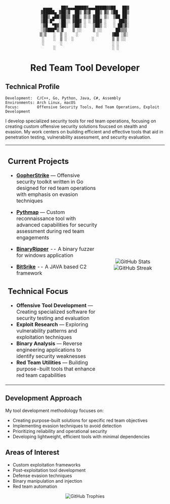 <div align="center">

```
 ▄▄▄▄    ██▓▄▄▄█████▓▄▄▄█████▓▓██   ██▓
▓█████▄ ▓██▒▓  ██▒ ▓▒▓  ██▒ ▓▒ ▒██  ██▒
▒██▒ ▄██▒██▒▒ ▓██░ ▒░▒ ▓██░ ▒░  ▒██ ██░
▒██░█▀  ░██░░ ▓██▓ ░ ░ ▓██▓ ░   ░ ▐██▓░
░▓█  ▀█▓░██░  ▒██▒ ░   ▒██▒ ░   ░ ██▒▓░
░▒▓███▀▒░▓    ▒ ░░     ▒ ░░      ██▒▒▒ 
▒░▒   ░  ▒ ░    ░        ░      ▓██ ░▒░ 
 ░    ░  ▒ ░  ░        ░        ▒ ▒ ░░  
 ░       ░                      ░ ░     
      ░                         ░ ░     
```

# Red Team Tool Developer

</div>

## Technical Profile

```
Development:  C/C++, Go, Python, Java, C#, Assembly
Environments: Arch Linux, macOS
Focus:        Offensive Security Tools, Red Team Operations, Exploit Development
```

I develop specialized security tools for red team operations, focusing on creating custom offensive security solutions foucsed on stealth and evasion. My work centers on building efficient and effective tools that aid in penetration testing, vulnerability assessment, and security evaluation.

<table border="0">
<tr>
<td width="60%">

## Current Projects

- **[GopherStrike](https://github.com/TheBitty/GopherStrike)** — Offensive security toolkit written in Go designed for red team operations with emphasis on evasion techniques
  
- **[Pythmap](https://github.com/TheBitty/Pythmap)** — Custom reconnaissance tool with advanced capabilities for security assessment during red team engagements
- **[BinaryRipper](https://github.com/TheBitty/BinaryRipper)** -- A binary fuzzer for windows application 
- **[BitSrike](https://github.com/TheBitty/BitStrike)** -- A JAVA based C2 framework
## Technical Focus

- **Offensive Tool Development** — Creating specialized software for security testing and evaluation
- **Exploit Research** — Exploring vulnerability patterns and exploitation techniques
- **Binary Analysis** — Reverse engineering applications to identify security weaknesses
- **Red Team Utilities** — Building purpose-built tools that enhance red team capabilities

</td>
<td width="40%">

<div align="center">
  <img src="https://github-readme-stats.vercel.app/api?username=TheBitty&show_icons=true&hide_border=true&title_color=2E4053&icon_color=5D6D7E&text_color=34495E&bg_color=F8F9F9" alt="GitHub Stats" />

<br>

<img src="https://github-readme-streak-stats.herokuapp.com/?user=TheBitty&theme=default&hide_border=true" alt="GitHub Streak" />
</div>

</td>
</tr>
</table>

## Development Approach

My tool development methodology focuses on:

- Creating purpose-built solutions for specific red team objectives
- Implementing evasion techniques to avoid detection
- Prioritizing reliability and operational security
- Developing lightweight, efficient tools with minimal dependencies

## Areas of Interest

- Custom exploitation frameworks
- Post-exploitation tool development
- Defense evasion techniques
- Binary manipulation and injection
- Red team automation

<div align="center">
<img src="https://github-profile-trophy.vercel.app/?username=TheBitty&theme=nord&no-frame=true&column=4&margin-w=15&margin-h=15" alt="GitHub Trophies"/>
</div>
